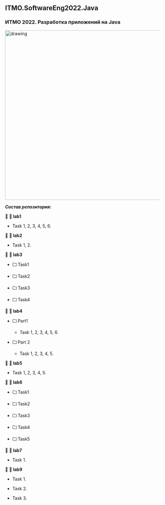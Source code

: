 ## ITMO.SoftwareEng2022.Java
### ИТМО 2022. Разработка приложений на Java
<img src="https://ie.wampi.ru/2022/10/19/Java.png" alt="drawing" width="550"/>


***Состав репозитория:***

🚩 <strong> &#128194; lab1 </strong>

  * Task 1, 2, 3, 4, 5, 6.
 
🚩 <strong> &#128194; lab2 </strong>

  * Task 1, 2.

🚩 <strong> &#128194; lab3 </strong>

+ <strong> &#128448; </strong> Task1  

+ <strong> &#128448; </strong> Task2

+ <strong> &#128448; </strong> Task3

+ <strong> &#128448; </strong> Task4

🚩 <strong> &#128194; lab4 </strong>

+ <strong> &#128448; </strong> Part1 

  * Task  1, 2, 3, 4, 5, 6. 
  
+ <strong> &#128448; </strong> Part 2  

  * Task 1, 2, 3, 4, 5.
  
🚩 <strong> &#128194; lab5 </strong>

  * Task 1, 2, 3, 4, 5.
  
🚩 <strong> &#128194; lab6 </strong>

+ <strong> &#128448; </strong> Task1

+ <strong> &#128448; </strong> Task2

+ <strong> &#128448; </strong> Task3 

+ <strong> &#128448; </strong> Task4

+ <strong> &#128448; </strong> Task5

🚩 <strong> &#128194; lab7 </strong>

  * Task 1.
  
🚩 <strong> &#128194; lab9 </strong>

  * Task 1.
  
  * Task 2.
  
  * Task 3.
